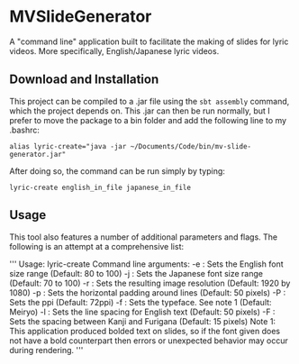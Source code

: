 # MVSlideGenerator
A "command line" application built to facilitate the making of slides for lyric videos. More specifically, English/Japanese lyric videos.

## Download and Installation

This project can be compiled to a .jar file using the `sbt assembly` command, which the project depends on. This .jar can then be run normally, but I prefer to move the package to a bin folder and add the following line to my .bashrc:

`alias lyric-create="java -jar ~/Documents/Code/bin/mv-slide-generator.jar"`

After doing so, the command can be run simply by typing:

`lyric-create english_in_file japanese_in_file`

## Usage

This tool also features a number of additional parameters and flags. The following is an attempt at a comprehensive list:

'''
Usage: lyric-create <english-input-file> <japanese-input-file>
   Command line arguments:
     -e <font-min> <font-max> : Sets the English font size range (Default: 80 to 100)
     -j <font-min> <font-max> : Sets the Japanese font size range (Default: 70 to 100)
     -r <width> <height> : Sets the resulting image resolution (Default: 1920 by 1080)
     -p <padding> : Sets the horizontal padding around lines (Default: 50 pixels)
     -P <ppi> : Sets the ppi (Default: 72ppi)
     -f <typeface> : Sets the typeface. See note 1 (Default: Meiryo)
     -l <spacing> : Sets the line spacing for English text (Default: 50 pixels)
     -F <spacing> : Sets the spacing between Kanji and Furigana (Default: 15 pixels)
   Note 1: This application produced bolded text on slides, so if the font given does not have a bold counterpart
   then errors or unexpected behavior may occur during rendering.
'''
